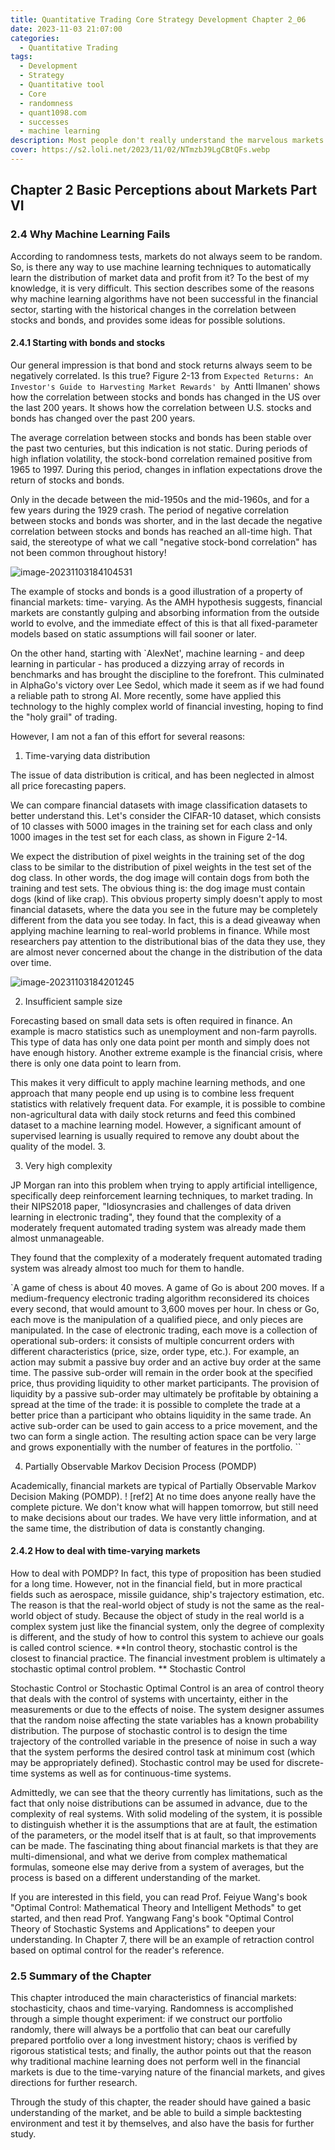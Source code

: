 ```yaml
---
title: Quantitative Trading Core Strategy Development Chapter 2_06
date: 2023-11-03 21:07:00
categories:
  - Quantitative Trading
tags:
  - Development 
  - Strategy
  - Quantitative tool
  - Core
  - randomness
  - quant1098.com
  - successes
  - machine learning
description: Most people don't really understand the marvelous markets we are in. Starting with the efficient market hypothesis, this chapter explains the fundamental characteristics of the markets we live in  randomness, chaos, and time-varying nature, through the construction of stochastic portfolios, statistical tests of randomness, and the successes and failures of machine learning in the markets.
cover: https://s2.loli.net/2023/11/02/NTmzbJ9LgCBtQFs.webp
---
```

## Chapter 2 Basic Perceptions about Markets Part VI

### 2.4 Why Machine Learning Fails

According to randomness tests, markets do not always seem to be random. So, is there any way to use machine learning techniques to automatically learn the distribution of market data and profit from it? To the best of my knowledge, it is very difficult. This section describes some of the reasons why machine learning algorithms have not been successful in the financial sector, starting with the historical changes in the correlation between stocks and bonds, and provides some ideas for possible solutions.

#### 2.4.1 Starting with bonds and stocks

Our general impression is that bond and stock returns always seem to be negatively correlated. Is this true? Figure 2-13 from `Expected Returns: An Investor's Guide to Harvesting Market Rewards' by `Antti Ilmanen' shows how the correlation between stocks and bonds has changed in the US over the last 200 years. It shows how the correlation between U.S. stocks and bonds has changed over the past 200 years.

The average correlation between stocks and bonds has been stable over the past two centuries, but this indication is not static. During periods of high inflation volatility, the stock-bond correlation remained positive from 1965 to 1997. During this period, changes in inflation expectations drove the return of stocks and bonds.

Only in the decade between the mid-1950s and the mid-1960s, and for a few years during the 1929 crash. The period of negative correlation between stocks and bonds was shorter, and in the last decade the negative correlation between stocks and bonds has reached an all-time high. That said, the stereotype of what we call "negative stock-bond correlation" has not been common throughout history!

![image-20231103184104531](https://s2.loli.net/2023/11/03/XhsgBJHFjc7ZbNy.png)

The example of stocks and bonds is a good illustration of a property of financial markets: time- varying. As the AMH hypothesis suggests, financial markets are constantly gulping and absorbing information from the outside world to evolve, and the immediate effect of this is that all fixed-parameter models based on static assumptions will fail sooner or later.

On the other hand, starting with `AlexNet', machine learning - and deep learning in particular - has produced a dizzying array of records in benchmarks and has brought the discipline to the forefront. This culminated in AlphaGo's victory over Lee Sedol, which made it seem as if we had found a reliable path to strong AI. More recently, some have applied this technology to the highly complex world of financial investing, hoping to find the "holy grail" of trading. 

However, I am not a fan of this effort for several reasons:

1. Time-varying data distribution

The issue of data distribution is critical, and has been neglected in almost all price forecasting papers.

We can compare financial datasets with image classification datasets to better understand this. Let's consider the CIFAR-10 dataset, which consists of 10 classes with 5000 images in the training set for each class and only 1000 images in the test set for each class, as shown in Figure 2-14. 

We expect the distribution of pixel weights in the training set of the dog class to be similar to the distribution of pixel weights in the test set of the dog class. In other words, the dog image will contain dogs from both the training and test sets. The obvious thing is: the dog image must contain dogs (kind of like crap). This obvious property simply doesn't apply to most financial datasets, where the data you see in the future may be completely different from the data you see today. In fact, this is a dead giveaway when applying machine learning to real-world problems in finance. While most researchers pay attention to the distributional bias of the data they use, they are almost never concerned about the change in the distribution of the data over time. 

![image-20231103184201245](https://s2.loli.net/2023/11/03/JGXfYFyCjsbBSZg.png)

2. Insufficient sample size

Forecasting based on small data sets is often required in finance. An example is macro statistics such as unemployment and non-farm payrolls. This type of data has only one data point per month and simply does not have enough history. Another extreme example is the financial crisis, where there is only one data point to learn from.

This makes it very difficult to apply machine learning methods, and one approach that many people end up using is to combine less frequent statistics with relatively frequent data. For example, it is possible to combine non-agricultural data with daily stock returns and feed this combined dataset to a machine learning model. However, a significant amount of supervised learning is usually required to remove any doubt about the quality of the model. 3.

3. Very high complexity

JP Morgan ran into this problem when trying to apply artificial intelligence, specifically deep reinforcement learning techniques, to market trading. In their NIPS2018 paper, "Idiosyncrasies and challenges of data driven learning in electronic trading", they found that the complexity of a moderately frequent automated trading system was already made them almost unmanageable.

They found that the complexity of a moderately frequent automated trading system was already almost too much for them to handle.

`A game of chess is about 40 moves. A game of Go is about 200 moves. If a medium-frequency electronic trading algorithm reconsidered its choices every second, that would amount to 3,600 moves per hour. In chess or Go, each move is the manipulation of a qualified piece, and only pieces are manipulated. In the case of electronic trading, each move is a collection of operational sub-orders: it consists of multiple concurrent orders with different characteristics (price, size, order type, etc.). For example, an action may submit a passive buy order and an active buy order at the same time. The passive sub-order will remain in the order book at the specified price, thus providing liquidity to other market participants. The provision of liquidity by a passive sub-order may ultimately be profitable by obtaining a spread at the time of the trade: it is possible to complete the trade at a better price than a participant who obtains liquidity in the same trade. An active sub-order can be used to gain access to a price movement, and the two can form a single action. The resulting action space can be very large and grows exponentially with the number of features in the portfolio. ``

4. Partially Observable Markov Decision Process (POMDP) 

Academically, financial markets are typical of Partially Observable Markov Decision Making (POMDP). ! [ref2] At no time does anyone really have the complete picture. We don't know what will happen tomorrow, but still need to make decisions about our trades. We have very little information, and at the same time, the distribution of data is constantly changing.

#### 2.4.2 How to deal with time-varying markets

How to deal with POMDP? In fact, this type of proposition has been studied for a long time. However, not in the financial field, but in more practical fields such as aerospace, missile guidance, ship's trajectory estimation, etc. The reason is that the real-world object of study is not the same as the real-world object of study. Because the object of study in the real world is a complex system just like the financial system, only the degree of complexity is different, and the study of how to control this system to achieve our goals is called control science. **In control theory, stochastic control is the closest to financial practice. The financial investment problem is ultimately a stochastic optimal control problem. ** Stochastic Control

Stochastic Control or Stochastic Optimal Control is an area of control theory that deals with the control of systems with uncertainty, either in the measurements or due to the effects of noise. The system designer assumes that the random noise affecting the state variables has a known probability distribution. The purpose of stochastic control is to design the time trajectory of the controlled variable in the presence of noise in such a way that the system performs the desired control task at minimum cost (which may be appropriately defined). Stochastic control may be used for discrete-time systems as well as for continuous-time systems.

Admittedly, we can see that the theory currently has limitations, such as the fact that only noise distributions can be assumed in advance, due to the complexity of real systems. With solid modeling of the system, it is possible to distinguish whether it is the assumptions that are at fault, the estimation of the parameters, or the model itself that is at fault, so that improvements can be made. The fascinating thing about financial markets is that they are multi-dimensional, and what we derive from complex mathematical formulas, someone else may derive from a system of averages, but the process is based on a different understanding of the market. 

If you are interested in this field, you can read Prof. Feiyue Wang's book "Optimal Control: Mathematical Theory and Intelligent Methods" to get started, and then read Prof. Yangwang Fang's book "Optimal Control Theory of Stochastic Systems and Applications" to deepen your understanding. In Chapter 7, there will be an example of retraction control based on optimal control for the reader's reference.

### 2.5 Summary of the Chapter 

This chapter introduced the main characteristics of financial markets: stochasticity, chaos and time-varying. Randomness is accomplished through a simple thought experiment: if we construct our portfolio randomly, there will always be a portfolio that can beat our carefully prepared portfolio over a long investment history; chaos is verified by rigorous statistical tests; and finally, the author points out that the reason why traditional machine learning does not perform well in the financial markets is due to the time-varying nature of the financial markets, and gives directions for further research.

Through the study of this chapter, the reader should have gained a basic understanding of the market, and be able to build a simple backtesting environment and test it by themselves, and also have the basis for further study.